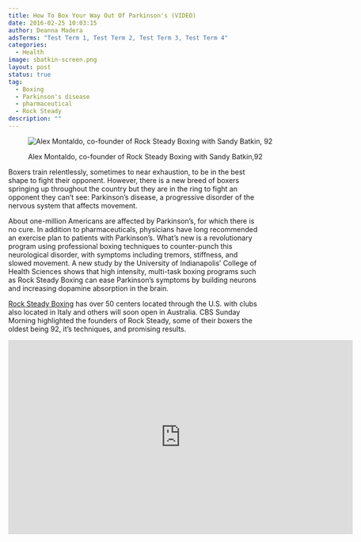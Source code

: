 ```yaml
---
title: How To Box Your Way Out Of Parkinson's (VIDEO)
date: 2016-02-25 10:03:15
author: Deanna Madera
adsTerms: "Test Term 1, Test Term 2, Test Term 3, Test Term 4"
categories:
  - Health
image: sbatkin-screen.png
layout: post
status: true
tag:
  - Boxing
  - Parkinson's disease
  - pharmaceutical
  - Rock Steady
description: ""
---
```


<figure aria-describedby="caption-attachment-3132" class="wp-caption alignnone" id="attachment_3132" style="width: 853px">

![Alex Montaldo, co-founder of Rock Steady Boxing with Sandy Batkin, 92](/posts/sbatkin-screen.jpg)<figcaption class="wp-caption-text" id="caption-attachment-3132">Alex Montaldo, co-founder of Rock Steady Boxing with Sandy Batkin,92</figcaption></figure>

Boxers train relentlessly, sometimes to near exhaustion, to be in the best shape to fight their opponent. However, there is a new breed of boxers springing up throughout the country but they are in the ring to fight an opponent they can’t see: Parkinson’s disease, a progressive disorder of the nervous system that affects movement.

About one-million Americans are affected by Parkinson’s, for which there is no cure. In addition to pharmaceuticals, physicians have long recommended an exercise plan to patients with Parkinson’s. What’s new is a revolutionary program using professional boxing techniques to counter-punch this neurological disorder, with symptoms including tremors, stiffness, and slowed movement. A new study by the University of Indianapolis’ College of Health Sciences shows that high intensity, multi-task boxing programs such as Rock Steady Boxing can ease Parkinson’s symptoms by building neurons and increasing dopamine absorption in the brain.

[Rock Steady Boxing](https://www.rocksteadyboxing.org/our-affiliates/) has over 50 centers located through the U.S. with clubs also located in Italy and others will soon open in Australia. CBS Sunday Morning highlighted the founders of Rock Steady, some of their boxers the oldest being 92, it’s techniques, and promising results.

<div class="youtube-embed" data-video_id="EfDHGbuvqiw"><iframe allow="accelerometer; autoplay; encrypted-media; gyroscope; picture-in-picture" allowfullscreen="" frameborder="0" height="392" loading="lazy" src="https://www.youtube.com/embed/EfDHGbuvqiw?feature=oembed&enablejsapi=1" title="Boxing program trains patients to beat Parkinson's" width="696"></iframe></div>
